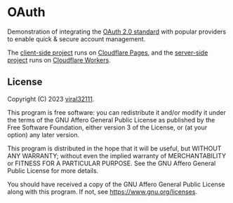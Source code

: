 # OAuth

Demonstration of integrating the [OAuth 2.0 standard](https://oauth.net/2/) with popular providers to enable quick & secure account management.

The [client-side project](client/) runs on [Cloudflare Pages](https://pages.cloudflare.com/), and the [server-side project](server/) runs on [Cloudflare Workers](https://workers.cloudflare.com/).

## License

Copyright (C) 2023 [viral32111](https://viral32111.com).

This program is free software: you can redistribute it and/or modify
it under the terms of the GNU Affero General Public License as
published by the Free Software Foundation, either version 3 of the
License, or (at your option) any later version.

This program is distributed in the hope that it will be useful,
but WITHOUT ANY WARRANTY; without even the implied warranty of
MERCHANTABILITY or FITNESS FOR A PARTICULAR PURPOSE. See the
GNU Affero General Public License for more details.

You should have received a copy of the GNU Affero General Public License
along with this program. If not, see https://www.gnu.org/licenses.

